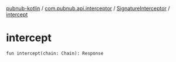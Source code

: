 [pubnub-kotlin](../../index.md) / [com.pubnub.api.interceptor](../index.md) / [SignatureInterceptor](index.md) / [intercept](./intercept.md)

# intercept

`fun intercept(chain: Chain): Response`